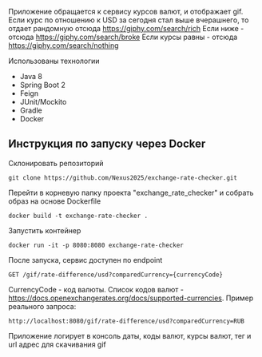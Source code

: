 Приложение обращается к сервису курсов валют, и отображает gif.
Если курс по отношению к USD за сегодня стал выше вчерашнего, то отдает рандомную отсюда https://giphy.com/search/rich
Если ниже - отсюда https://giphy.com/search/broke
Если курсы равны - отсюда https://giphy.com/search/nothing

Использованы технологии
- Java 8
- Spring Boot 2
- Feign
- JUnit/Mockito
- Gradle
- Docker

## Инструкция по запуску через Docker
Склонировать репозиторий    
    
    git clone https://github.com/Nexus2025/exchange-rate-checker.git
        
Перейти в корневую папку проекта "exchange_rate_checker" и собрать образ на основе Dockerfile
    
    docker build -t exchange-rate-checker .
    
Запустить контейнер

    docker run -it -p 8080:8080 exchange-rate-checker
    
После запуска, сервис доступен по endpoint

    GET /gif/rate-difference/usd?comparedCurrency={currencyCode}
    
CurrencyCode - код валюты. Список кодов валют - https://docs.openexchangerates.org/docs/supported-currencies. Пример реального запроса:
 
    http://localhost:8080/gif/rate-difference/usd?comparedCurrency=RUB

Приложение логирует в консоль даты, коды валют, курсы валют, тег и url адрес для скачивания gif